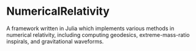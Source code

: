 # NumericalRelativity
A framework written in Julia which implements various methods in numerical relativity, including computing geodesics, extreme-mass-ratio inspirals, and gravitational waveforms.
